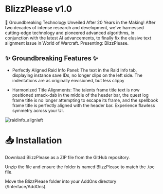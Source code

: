 # BlizzPlease v1.0
🚀 Groundbreaking Technology Unveiled After 20 Years in the Making! After two decades of intense research and development, we've harnessed cutting-edge technology and pioneered advanced algorithms, in conjunction with the latest AI advancements, to finally fix the elusive text alignment issue in World of Warcraft. Presenting: BlizzPlease.

## ✨ Groundbreaking Features ✨
- Perfectly Aligned Raid Info Panel: The text in the Raid Info tab, displaying instance save IDs, no longer clips on the left side. The indentations are as originally envisioned, but less clippy

- Harmonized Title Alignments: The talents frame title text is now positioned smack-dab in the middle of the header bar, the quest log frame title is no longer attempting to escape its frame, and the spellbook frame title is perfectly aligned with the header bar. Experience flawless symmetry across your UI.

![raidinfo_alignleft](https://github.com/user-attachments/assets/996c88b1-6664-4327-abd4-1bc8ed45ae09)

# 📥 Installation
Download BlizzPlease as a ZIP file from the GitHub repository.

Unzip the file and ensure the folder is named BlizzPlease to match the .toc file.

Move the BlizzPlease folder into your AddOns directory (/Interface/AddOns).
